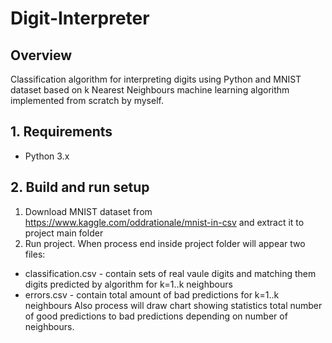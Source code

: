 # Digit-Interpreter
## Overview
Classification algorithm for interpreting digits using Python and MNIST dataset based on k Nearest Neighbours machine learning algorithm implemented from scratch by myself.
## 1. Requirements
- Python 3.x
## 2. Build and run setup
1. Download MNIST dataset from https://www.kaggle.com/oddrationale/mnist-in-csv and extract it to project main folder
2. Run project. 
When process end inside project folder will appear two files: 
- classification.csv - contain sets of real vaule digits and matching them digits predicted by algorithm for k=1..k neighbours
- errors.csv - contain total amount of bad predictions for k=1..k neighbours
Also process will draw chart showing statistics total number of good predictions to bad predictions depending on number of neighbours.  

